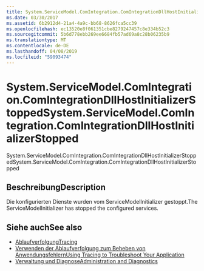```yaml
---
title: System.ServiceModel.ComIntegration.ComIntegrationDllHostInitializerStopped
ms.date: 03/30/2017
ms.assetid: 6b2912d4-21a4-4a9c-bb68-8626fca5cc39
ms.openlocfilehash: ec13520e8f061351cbe8279247457c8e334b52c3
ms.sourcegitcommit: 5b6d778ebb269ee6684fb57ad69a8c28b06235b9
ms.translationtype: MT
ms.contentlocale: de-DE
ms.lasthandoff: 04/08/2019
ms.locfileid: "59093474"
---
```

# <a name="systemservicemodelcomintegrationcomintegrationdllhostinitializerstopped"></a><span data-ttu-id="f9253-102">System.ServiceModel.ComIntegration.ComIntegrationDllHostInitializerStopped</span><span class="sxs-lookup"><span data-stu-id="f9253-102">System.ServiceModel.ComIntegration.ComIntegrationDllHostInitializerStopped</span></span>
<span data-ttu-id="f9253-103">System.ServiceModel.ComIntegration.ComIntegrationDllHostInitializerStopped</span><span class="sxs-lookup"><span data-stu-id="f9253-103">System.ServiceModel.ComIntegration.ComIntegrationDllHostInitializerStopped</span></span>  
  
## <a name="description"></a><span data-ttu-id="f9253-104">Beschreibung</span><span class="sxs-lookup"><span data-stu-id="f9253-104">Description</span></span>  
 <span data-ttu-id="f9253-105">Die konfigurierten Dienste wurden vom ServiceModelInitializer gestoppt.</span><span class="sxs-lookup"><span data-stu-id="f9253-105">The ServiceModelInitializer has stopped the configured services.</span></span>  
  
## <a name="see-also"></a><span data-ttu-id="f9253-106">Siehe auch</span><span class="sxs-lookup"><span data-stu-id="f9253-106">See also</span></span>

- [<span data-ttu-id="f9253-107">Ablaufverfolgung</span><span class="sxs-lookup"><span data-stu-id="f9253-107">Tracing</span></span>](../../../../../docs/framework/wcf/diagnostics/tracing/index.md)
- [<span data-ttu-id="f9253-108">Verwenden der Ablaufverfolgung zum Beheben von Anwendungsfehlern</span><span class="sxs-lookup"><span data-stu-id="f9253-108">Using Tracing to Troubleshoot Your Application</span></span>](../../../../../docs/framework/wcf/diagnostics/tracing/using-tracing-to-troubleshoot-your-application.md)
- [<span data-ttu-id="f9253-109">Verwaltung und Diagnose</span><span class="sxs-lookup"><span data-stu-id="f9253-109">Administration and Diagnostics</span></span>](../../../../../docs/framework/wcf/diagnostics/index.md)

